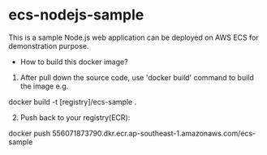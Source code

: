 # ecs-nodejs-sample

This is a sample Node.js web application can be deployed on AWS ECS for demonstration purpose.

* How to build this docker image? 
1. After pull down the source code, use 'docker build' command to build the image e.g.

docker build -t [registry]/ecs-sample .

2. Push back to your registry(ECR):

docker push 556071873790.dkr.ecr.ap-southeast-1.amazonaws.com/ecs-sample

